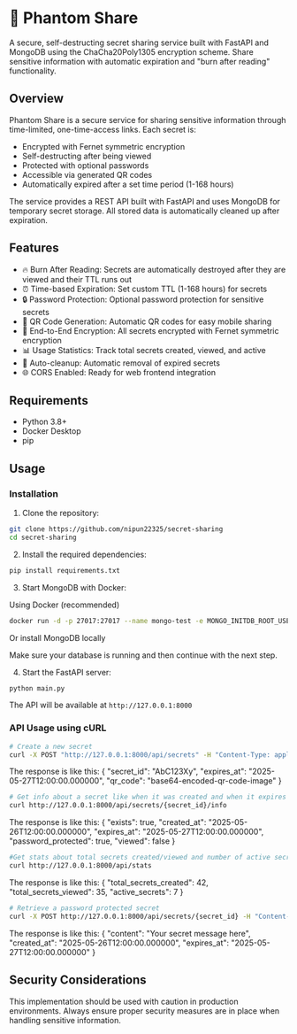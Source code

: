 # 🔐 Phantom Share

A secure, self-destructing secret sharing service built with FastAPI and MongoDB using the ChaCha20Poly1305 encryption scheme. Share sensitive information with automatic expiration and "burn after reading" functionality.

## Overview

Phantom Share is a secure service for sharing sensitive information through time-limited, one-time-access links. Each secret is:

- Encrypted with Fernet symmetric encryption
- Self-destructing after being viewed
- Protected with optional passwords
- Accessible via generated QR codes
- Automatically expired after a set time period (1-168 hours)

The service provides a REST API built with FastAPI and uses MongoDB for temporary secret storage. All stored data is automatically cleaned up after expiration.

## Features

- 🔥 Burn After Reading: Secrets are automatically destroyed after they are viewed and their TTL runs out
- ⏰ Time-based Expiration: Set custom TTL (1-168 hours) for secrets
- 🔒 Password Protection: Optional password protection for sensitive secrets
- 📱 QR Code Generation: Automatic QR codes for easy mobile sharing
- 🔐 End-to-End Encryption: All secrets encrypted with Fernet symmetric encryption
- 📊 Usage Statistics: Track total secrets created, viewed, and active
- 🧹 Auto-cleanup: Automatic removal of expired secrets
- 🌐 CORS Enabled: Ready for web frontend integration

## Requirements

- Python 3.8+
- Docker Desktop
- pip

## Usage

### Installation

1. Clone the repository:

```bash
git clone https://github.com/nipun22325/secret-sharing
cd secret-sharing
```

2. Install the required dependencies:

```bash
pip install requirements.txt
```

3. Start MongoDB with Docker:

Using Docker (recommended)

```bash
docker run -d -p 27017:27017 --name mongo-test -e MONGO_INITDB_ROOT_USERNAME=admin -e MONGO_INITDB_ROOT_PASSWORD=password123 mongo
```

Or install MongoDB locally

Make sure your database is running and then continue with the next step.

4. Start the FastAPI server:

```bash
python main.py
```

The API will be available at `http://127.0.0.1:8000`

### API Usage using cURL

```bash
# Create a new secret
curl -X POST "http://127.0.0.1:8000/api/secrets" -H "Content-Type: application/json" -d '{"content": "This is a secret from curl", "ttl_hours": 24, "password_protected": true, "access_password" : "pass"}'
```

The response is like this:
{
  "secret_id": "AbC123Xy",
  "expires_at": "2025-05-27T12:00:00.000000",
  "qr_code": "base64-encoded-qr-code-image"
}

```bash
# Get info about a secret like when it was created and when it expires without viewing the contents
curl http://127.0.0.1:8000/api/secrets/{secret_id}/info 
```

The response is like this:
{
  "exists": true,
  "created_at": "2025-05-26T12:00:00.000000",
  "expires_at": "2025-05-27T12:00:00.000000",
  "password_protected": true,
  "viewed": false
}

```bash
#Get stats about total secrets created/viewed and number of active secrets
curl http://127.0.0.1:8000/api/stats
```

The response is like this:
{
  "total_secrets_created": 42,
  "total_secrets_viewed": 35,
  "active_secrets": 7
}

```bash
# Retrieve a password protected secret
curl -X POST http://127.0.0.1:8000/api/secrets/{secret_id} -H "Content-Type: application/json" -d '{"access_password": "pass"}'
```

The response is like this:
{
  "content": "Your secret message here",
  "created_at": "2025-05-26T12:00:00.000000",
  "expires_at": "2025-05-27T12:00:00.000000"
}

## Security Considerations

This implementation should be used with caution in production environments. Always ensure proper security measures are in place when handling sensitive information.
